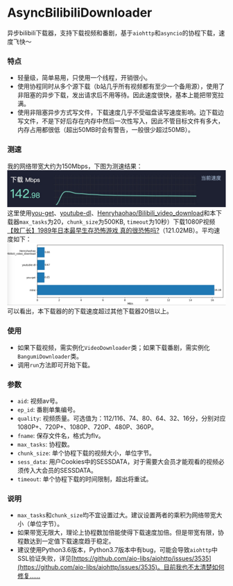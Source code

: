 # AsyncBilibiliDownloader
异步bilibili下载器，支持下载视频和番剧，基于`aiohttp`和`asyncio`的协程下载，速度飞快～

### 特点
- 轻量级，简单易用，只使用一个线程，开销很小。
- 使用协程同时从多个源下载（b站几乎所有视频都有至少一个备用源），使用了非阻塞的异步下载，发出请求后不用等待。因此速度很快，基本上能把带宽拉满。
- 使用非阻塞异步方式写文件，下载速度几乎不受磁盘读写速度影响。边下载边写文件，不是下好后存在内存中然后一次性写入，因此不管目标文件有多大，内存占用都很低（超出50MB时会有警告，一般很少超过50MB）。

### 测速
我的网络带宽大约为150Mbps，下图为测速结果：
![image](./imgs/speed_test.jpg)
这里使用[you-get](https://github.com/soimort/you-get)、[youtube-dl](https://github.com/ytdl-org/youtube-dl)、[Henryhaohao/Bilibili_video_download](https://github.com/Henryhaohao/Bilibili_video_download)和本下载器`max_tasks`为20，`chunk_size`为500KB, `timeout`为10秒）下载1080P视频[【敖厂长】1989年日本最早生存恐怖游戏 真的很恐怖吗?](https://www.bilibili.com/video/av89685634)（121.02MB）。平均速度如下：
![image](./imgs/compare.jpg)
可以看出，本下载器的的下载速度超过其他下载器20倍以上。

### 使用
- 如果下载视频，需实例化`VideoDownloader`类；如果下载番剧，需实例化`BangumiDownloader`类。
- 调用`run`方法即可开始下载。

### 参数
- `aid`: 视频av号。
- `ep_id`: 番剧单集编号。
- `quality`: 视频质量。可选值为：112/116、74、80、64、32、16分，分别对应1080P+、720P+、1080P、720P、480P、360P。
- `fname`: 保存文件名，格式为flv。
- `max_tasks`: 协程数。
- `chunk_size`: 单个协程下载的视频大小，单位字节。
- `sess_data`: 用户Cookies中的SESSDATA，对于需要大会员才能观看的视频必须传入大会员的SESSDATA。
- `timeout`: 单个协程下载的时间限制，超出将重试。

### 说明
- `max_tasks`和`chunk_size`均不宜设置过大。建议设置两者的乘积为网络带宽大小（单位字节）。
- 如果带宽无限大，理论上协程数加倍能使得下载速度加倍。但是带宽有限，协程数达到一定值下载速度趋于稳定。
- 建议使用Python3.6版本，Python3.7版本中有bug，可能会导致`aiohttp`中SSL验证失败，详见[https://github.com/aio-libs/aiohttp/issues/3535](https://github.com/aio-libs/aiohttp/issues/3535)。目前我也不太清楚如何修复……